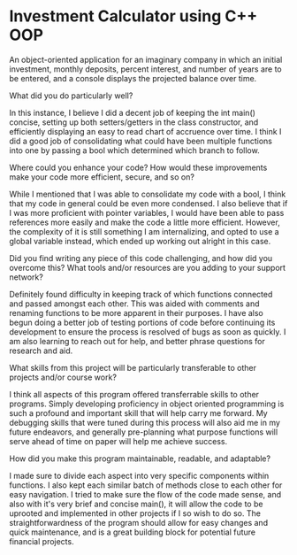 # Investment Calculator using C++ OOP
An object-oriented application for an imaginary company in which an initial investment, monthly deposits, percent interest, and number of years are to be entered, and a console displays the projected balance over time.

What did you do particularly well?

In this instance, I believe I did a decent job of keeping the int main() concise, setting up both setters/getters in the class constructor, and
efficiently displaying an easy to read chart of accruence over time. I think I did a good job of consolidating what could have been multiple functions
into one by passing a bool which determined which branch to follow. 

Where could you enhance your code? How would these improvements make your code more efficient, secure, and so on?

While I mentioned that I was able to consolidate my code with a bool, I think that my code in general could be even more condensed. 
I also believe that if I was more proficient with pointer variables, I would have been able to pass references more easily and make the code
a little more efficient. However, the complexity of it is still something I am internalizing, and opted to use a global variable instead, which 
ended up working out alright in this case.

Did you find writing any piece of this code challenging, and how did you overcome this? What tools and/or resources are you adding to your support network?

Definitely found difficulty in keeping track of which functions connected and passed amongst each other. This was aided with comments and renaming 
functions to be more apparent in their purposes. I have also begun doing a better job of testing portions of code before continuing its development to 
ensure the process is resolved of bugs as soon as quickly. I am also learning to reach out for help, and better phrase questions for research and aid.

What skills from this project will be particularly transferable to other projects and/or course work?

I think all aspects of this program offered transferrable skills to other programs. Simply developing proficiency in object oriented programming is such 
a profound and important skill that will help carry me forward. My debugging skills that were tuned during this process will also aid me in my future 
endeavors, and generally pre-planning what purpose functions will serve ahead of time on paper will help me achieve success.

How did you make this program maintainable, readable, and adaptable?

I made sure to divide each aspect into very specific components within functions. I also kept each similar batch of methods close to each other for easy 
navigation. I tried to make sure the flow of the code made sense, and also with it's very brief and concise main(), it will allow the code to be uprooted 
and implemented in other projects if I so wish to do so. The straightforwardness of the program should allow for easy changes and quick maintenance, and is 
a great building block for potential future financial projects.
      
      
